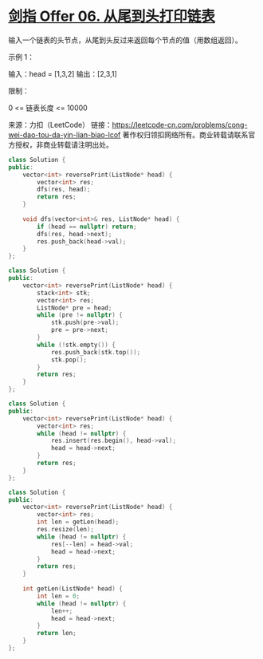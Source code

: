 # [剑指 Offer 06. 从尾到头打印链表](https://leetcode-cn.com/problems/cong-wei-dao-tou-da-yin-lian-biao-lcof/)

输入一个链表的头节点，从尾到头反过来返回每个节点的值（用数组返回）。

 

示例 1：

输入：head = [1,3,2]
输出：[2,3,1]


限制：

0 <= 链表长度 <= 10000

来源：力扣（LeetCode）
链接：https://leetcode-cn.com/problems/cong-wei-dao-tou-da-yin-lian-biao-lcof
著作权归领扣网络所有。商业转载请联系官方授权，非商业转载请注明出处。

```cpp
class Solution {
public:
    vector<int> reversePrint(ListNode* head) {
        vector<int> res;
        dfs(res, head);
        return res;
    }
    
    void dfs(vector<int>& res, ListNode* head) {
        if (head == nullptr) return;
        dfs(res, head->next);
        res.push_back(head->val);
    }
};

class Solution {
public:
    vector<int> reversePrint(ListNode* head) {
        stack<int> stk;
        vector<int> res;
        ListNode* pre = head;
        while (pre != nullptr) {
            stk.push(pre->val);
            pre = pre->next;
        }
        while (!stk.empty()) {
            res.push_back(stk.top());
            stk.pop();
        }
        return res;
    }
};

class Solution {
public:
    vector<int> reversePrint(ListNode* head) {
        vector<int> res;
        while (head != nullptr) {
            res.insert(res.begin(), head->val);
            head = head->next;
        }
        return res;
    }
};

class Solution {
public:
    vector<int> reversePrint(ListNode* head) {
        vector<int> res;
        int len = getLen(head);
        res.resize(len);
        while (head != nullptr) {
            res[--len] = head->val;
            head = head->next;
        }
        return res;
    }
    
    int getLen(ListNode* head) {
        int len = 0;
        while (head != nullptr) {
            len++;
            head = head->next;
        }
        return len;
    }
};
```

